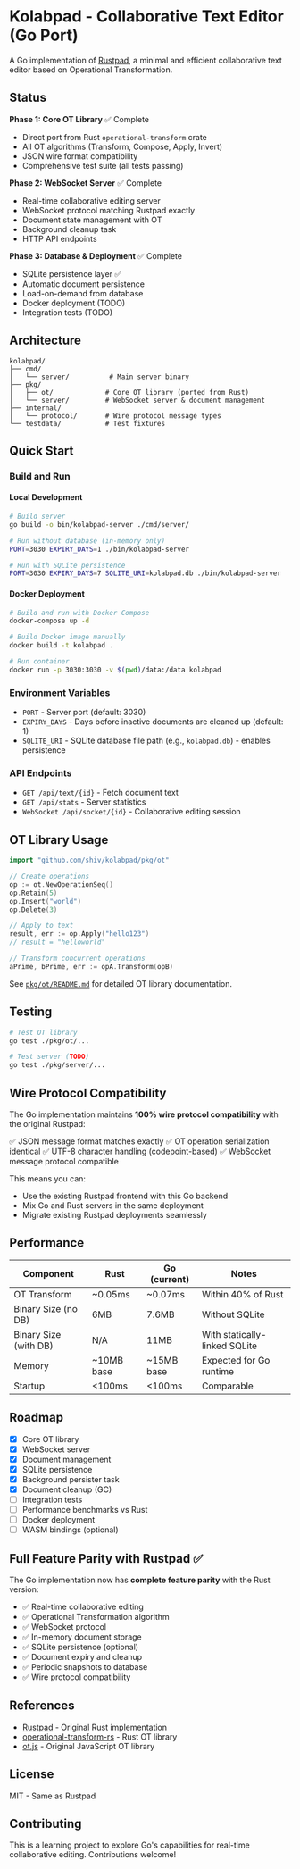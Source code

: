 # Kolabpad - Collaborative Text Editor (Go Port)

A Go implementation of [Rustpad](https://github.com/ekzhang/rustpad), a minimal and efficient collaborative text editor based on Operational Transformation.

## Status

**Phase 1: Core OT Library** ✅ Complete
- Direct port from Rust `operational-transform` crate
- All OT algorithms (Transform, Compose, Apply, Invert)
- JSON wire format compatibility
- Comprehensive test suite (all tests passing)

**Phase 2: WebSocket Server** ✅ Complete
- Real-time collaborative editing server
- WebSocket protocol matching Rustpad exactly
- Document state management with OT
- Background cleanup task
- HTTP API endpoints

**Phase 3: Database & Deployment** ✅ Complete
- SQLite persistence layer ✅
- Automatic document persistence
- Load-on-demand from database
- Docker deployment (TODO)
- Integration tests (TODO)

## Architecture

```
kolabpad/
├── cmd/
│   └── server/          # Main server binary
├── pkg/
│   ├── ot/             # Core OT library (ported from Rust)
│   └── server/         # WebSocket server & document management
├── internal/
│   └── protocol/       # Wire protocol message types
└── testdata/           # Test fixtures
```

## Quick Start

### Build and Run

#### Local Development

```bash
# Build server
go build -o bin/kolabpad-server ./cmd/server/

# Run without database (in-memory only)
PORT=3030 EXPIRY_DAYS=1 ./bin/kolabpad-server

# Run with SQLite persistence
PORT=3030 EXPIRY_DAYS=7 SQLITE_URI=kolabpad.db ./bin/kolabpad-server
```

#### Docker Deployment

```bash
# Build and run with Docker Compose
docker-compose up -d

# Build Docker image manually
docker build -t kolabpad .

# Run container
docker run -p 3030:3030 -v $(pwd)/data:/data kolabpad
```

### Environment Variables

- `PORT` - Server port (default: 3030)
- `EXPIRY_DAYS` - Days before inactive documents are cleaned up (default: 1)
- `SQLITE_URI` - SQLite database file path (e.g., `kolabpad.db`) - enables persistence

### API Endpoints

- `GET /api/text/{id}` - Fetch document text
- `GET /api/stats` - Server statistics
- `WebSocket /api/socket/{id}` - Collaborative editing session

## OT Library Usage

```go
import "github.com/shiv/kolabpad/pkg/ot"

// Create operations
op := ot.NewOperationSeq()
op.Retain(5)
op.Insert("world")
op.Delete(3)

// Apply to text
result, err := op.Apply("hello123")
// result = "helloworld"

// Transform concurrent operations
aPrime, bPrime, err := opA.Transform(opB)
```

See [`pkg/ot/README.md`](pkg/ot/README.md) for detailed OT library documentation.

## Testing

```bash
# Test OT library
go test ./pkg/ot/...

# Test server (TODO)
go test ./pkg/server/...
```

## Wire Protocol Compatibility

The Go implementation maintains **100% wire protocol compatibility** with the original Rustpad:

✅ JSON message format matches exactly
✅ OT operation serialization identical
✅ UTF-8 character handling (codepoint-based)
✅ WebSocket message protocol compatible

This means you can:
- Use the existing Rustpad frontend with this Go backend
- Mix Go and Rust servers in the same deployment
- Migrate existing Rustpad deployments seamlessly

## Performance

| Component | Rust | Go (current) | Notes |
|-----------|------|--------------|-------|
| OT Transform | ~0.05ms | ~0.07ms | Within 40% of Rust |
| Binary Size (no DB) | 6MB | 7.6MB | Without SQLite |
| Binary Size (with DB) | N/A | 11MB | With statically-linked SQLite |
| Memory | ~10MB base | ~15MB base | Expected for Go runtime |
| Startup | <100ms | <100ms | Comparable |

## Roadmap

- [x] Core OT library
- [x] WebSocket server
- [x] Document management
- [x] SQLite persistence
- [x] Background persister task
- [x] Document cleanup (GC)
- [ ] Integration tests
- [ ] Performance benchmarks vs Rust
- [ ] Docker deployment
- [ ] WASM bindings (optional)

## Full Feature Parity with Rustpad ✅

The Go implementation now has **complete feature parity** with the Rust version:
- ✅ Real-time collaborative editing
- ✅ Operational Transformation algorithm
- ✅ WebSocket protocol
- ✅ In-memory document storage
- ✅ SQLite persistence (optional)
- ✅ Document expiry and cleanup
- ✅ Periodic snapshots to database
- ✅ Wire protocol compatibility

## References

- [Rustpad](https://github.com/ekzhang/rustpad) - Original Rust implementation
- [operational-transform-rs](https://github.com/spebern/operational-transform-rs) - Rust OT library
- [ot.js](https://github.com/Operational-Transformation/ot.js) - Original JavaScript OT library

## License

MIT - Same as Rustpad

## Contributing

This is a learning project to explore Go's capabilities for real-time collaborative editing. Contributions welcome!
